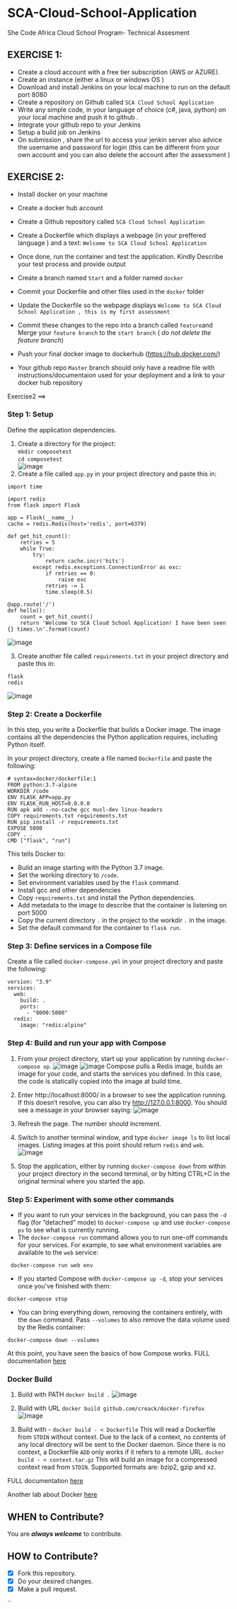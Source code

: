 # SCA-Cloud-School-Application
She Code Africa Cloud School Program- Technical Assesment


## EXERCISE 1:
- Create  a cloud account with a free tier subscription (AWS or AZURE).
 - Create an instance (either  a linux  or windows OS )	
 - Download and install Jenkins on your local machine to run on the default port 8080
 - Create a repository on Github called ``SCA Cloud School Application``
 - Write any simple code, in your  language of choice (c#, java,  python) on your local machine and push it to github .
 - Integrate  your github repo to your Jenkins 
 - Setup a  build job on Jenkins 
 - On submission , share the url to access your jenkin  server also advice   the   username and  password  for login (this can be different  from  your own account and you can also delete the account after the assessment )

## EXERCISE 2:
- Install docker on your machine 
- Create a docker hub account
- Create a Github repository called `SCA Cloud School Application`
- Create a Dockerfile which displays a webpage (in your preffered language ) and a text: ``Welcome to SCA Cloud School Application``
- Once done, run the container and test the application. Kindly Describe your test process and provide output

- Create a branch named ``Start`` and a folder named ``docker``
- Commit your Dockerfile and other files used in the ``docker`` folder
- Update the Dockerfile so the webpage displays ``Welcome to SCA Cloud School Application , this is my first assessment``
- Commit these changes to the repo into a branch called ``feature``and Merge your ``feature branch`` to the ``start branch`` ( _do not delete the feature branch_)
- Push your final docker image to dockerhub (https://hub.docker.com/)
- Your github repo ``Master`` branch should only have a readme file with instructions/documentaion used for your deployment and a link to your docker hub repository



Exercise2 ==>
### Step 1: Setup
Define the application dependencies. <br />
 1. Create a directory for the project:  <br />
`mkdir composetest`  <br />
 `cd composetest` <br />
 ![image](https://user-images.githubusercontent.com/78828566/161797124-583ff6ab-df66-4dde-b2b9-b2749074b31f.png)
 2. Create a file called `app.py` in your project directory and paste this in:
```
import time

import redis
from flask import Flask

app = Flask(__name__)
cache = redis.Redis(host='redis', port=6379)

def get_hit_count():
    retries = 5
    while True:
        try:
            return cache.incr('hits')
        except redis.exceptions.ConnectionError as exc:
            if retries == 0:
                raise exc
            retries -= 1
            time.sleep(0.5)

@app.route('/')
def hello():
    count = get_hit_count()
    return 'Welcome to SCA Cloud School Application! I have been seen {} times.\n'.format(count)
```
![image](https://user-images.githubusercontent.com/78828566/161814097-07f8420d-ac39-4826-afb2-a47a486ad169.png)

 3. Create another file called `requirements.txt` in your project directory and paste this in:
```
flask
redis
```
![image](https://user-images.githubusercontent.com/78828566/161814493-fb46b33b-edb8-4219-9041-0eb33b5f6192.png)

### Step 2: Create a Dockerfile
In this step, you write a Dockerfile that builds a Docker image. The image contains all the dependencies the Python application requires, including Python itself.

In your project directory, create a file named `Dockerfile` and paste the following: 
```
# syntax=docker/dockerfile:1
FROM python:3.7-alpine
WORKDIR /code
ENV FLASK_APP=app.py
ENV FLASK_RUN_HOST=0.0.0.0
RUN apk add --no-cache gcc musl-dev linux-headers
COPY requirements.txt requirements.txt
RUN pip install -r requirements.txt
EXPOSE 5000
COPY . .
CMD ["flask", "run"]
```
This tells Docker to:
* Build an image starting with the Python 3.7 image.
* Set the working directory to `/code`.
* Set environment variables used by the `flask` command.
* Install gcc and other dependencies
* Copy `requirements.txt` and install the Python dependencies.
* Add metadata to the image to describe that the container is listening on port 5000
* Copy the current directory `.` in the project to the workdir `.` in the image.
* Set the default command for the container to `flask run`.

### Step 3: Define services in a Compose file
Create a file called `docker-compose.yml` in your project directory and paste the following:
```
version: "3.9"
services:
  web:
    build: .
    ports:
      - "8000:5000"
  redis:
    image: "redis:alpine"
```

### Step 4: Build and run your app with Compose
1. From your project directory, start up your application by running `docker-compose up`.
![image](https://user-images.githubusercontent.com/78828566/161816274-4deb965a-447b-40d8-bcb4-15c347374abc.png)
![image](https://user-images.githubusercontent.com/78828566/161800321-22fe53e5-2b11-40cc-923e-59760516eb29.png)
Compose pulls a Redis image, builds an image for your code, and starts the services you defined. In this case, the code is statically copied into the image at build time.


2. Enter http://localhost:8000/ in a browser to see the application running. 
If this doesn’t resolve, you can also try http://127.0.0.1:8000.
You should see a message in your browser saying:
![image](https://user-images.githubusercontent.com/78828566/161811461-9cfe4480-cee2-4a2f-a545-58e353784ac1.png)

3. Refresh the page.
The number should increment.

4. Switch to another terminal window, and type `docker image ls` to list local images.
Listing images at this point should return `redis` and `web`.
![image](https://user-images.githubusercontent.com/78828566/161817246-a48ed78e-7767-4db3-9fc3-d9bd3005cfdf.png)

5. Stop the application, either by running `docker-compose down` from within your project directory in the second terminal, or by hitting CTRL+C in the original terminal where you started the app.


### Step 5: Experiment with some other commands
- If you want to run your services in the background, you can pass the `-d` flag (for “detached” mode) to `docker-compose up` and use `docker-compose ps` to see what is currently running.
- The `docker-compose run` command allows you to run one-off commands for your services. For example, to see what environment variables are available to the `web` service:
```
 docker-compose run web env
```
- If you started Compose with `docker-compose up -d`, stop your services once you’ve finished with them:
```
docker-compose stop
```
- You can bring everything down, removing the containers entirely, with the `down` command. Pass `--volumes` to also remove the data volume used by the Redis container:
```
docker-compose down --volumes
```

At this point, you have seen the basics of how Compose works.
FULL documentation [here](https://docs.docker.com/compose/gettingstarted/)

### Docker Build
1. Build with PATH
`docker build .`
![image](https://user-images.githubusercontent.com/78828566/161822290-1834ecf6-eb54-4a82-8be4-909b17b65e6a.png)


2. Build with URL
`docker build github.com/creack/docker-firefox`
![image](https://user-images.githubusercontent.com/78828566/161822559-383a22ad-b594-4d66-82e0-169da1ff10f6.png)


3. Build with -
`docker build - < Dockerfile`
This will read a Dockerfile from `STDIN` without context. Due to the lack of a context, no contents of any local directory will be sent to the Docker daemon. Since there is no context, a Dockerfile `ADD` only works if it refers to a remote URL.
`docker build - < context.tar.gz`
This will build an image for a compressed context read from `STDIN`. Supported formats are: bzip2, gzip and xz. 

FULL documentation [here](https://docs.docker.com/engine/reference/commandline/build/)



Another lab about Docker [here](https://github.com/imanejalal972/AgileSoftwareEngineeringAndDevOps-CSC4307-Docker)

## WHEN to Contribute? ##
You are ***always welcome*** to contribute.

## HOW to Contribute? ##
- [x] Fork this repository.
- [x] Do your desired changes.
- [x] Make a pull request.

``
